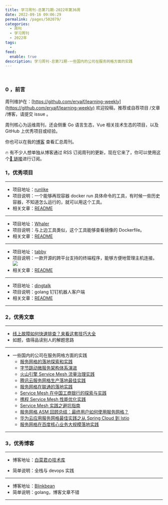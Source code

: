 ```yaml
---
title: 学习周刊-总第71期-2022年第36周
date: 2022-09-16 09:06:29
permalink: /pages/502079/
categories:
  - 周刊
  - 学习周刊
  - 2022年
tags:
  -
feed:
  enable: true
description: 学习周刊-总第71期-一些国内的公司在服务网格方面的实践
---
```


<br><ArticleTopAd></ArticleTopAd>

### 0 ，前言

周刊维护在：[https://github.com/eryajf/learning-weekly](https://github.com/eryajf/learning-weekly) 欢迎投稿，推荐或自荐项目 /文章 /博客，请提交 issue 。

周刊核心为运维周刊，还会侧重 Go 语言生态，Vue 相关技术生态的项目，以及 GitHub 上优秀项目或经验。

你也可以在我的[博客](https://wiki.eryajf.net/learning-weekly/) 查看汇总周刊。

🔥 有不少人想单独从博客通过 RSS 订阅周刊的更新，现在它来了，你可以使用这个[🔗 链接](https://wiki.eryajf.net/learning-weekly.xml)进行订阅。

### 1，优秀项目

---

- 项目地址：[runlike](https://github.com/lavie/runlike)
- 项目说明：一个能够再现容器 docker run 具体命令的工具，有时候一些历史容器，不知道怎么运行的，就可以用这个工具。
- 相关文章：[README](https://github.com/lavie/runlike#readme)

---

- 项目地址：[Whaler](https://github.com/P3GLEG/Whaler)
- 项目说明：与上边工具类似，这个工具能够查看镜像的 Dockerfile。
- 相关文章：[README](https://github.com/P3GLEG/Whaler#readme)

---

- 项目地址：[tabby](https://github.com/Eugeny/tabby)
- 项目说明：一款开源的跨平台支持的终端程序，能够方便地管理主机连接。
  ![](http://t.eryajf.net/imgs/2022/09/77b35c4244596454.png)
- 相关文章：[README](https://github.com/Eugeny/tabby/blob/master/README.zh-CN.md)

---

- 项目地址：[dingtalk](https://github.com/blinkbean/dingtalk)
- 项目说明：golang 钉钉机器人客户端
- 相关文章：[README](https://github.com/blinkbean/dingtalk#readme)

---

### 2，优秀文章

---

- [线上故障如何快速排查？来看这套技巧大全](https://developer.aliyun.com/article/778128)
- 如题，值得品读别人的解题思路

---

- 一些国内的公司在服务网格方面的实践
  - [服务网格的落地探索和实践](https://juejin.cn/post/7056677198949777422)
  - [字节跳动微服务架构体系演进](https://mp.weixin.qq.com/s?__biz=MzkzMzE2ODg1MQ==&mid=2247490205&idx=1&sn=e2304c4f33a34c1ac8f5eed067592193&exportkey=AYvEx%2FltBIEqreKzqAEz8ZI%3D&pass_ticket=2AkjZsRka9zXGFIEBfAptunkGJwm7voOQ5YcSqIY2rwOorRvRyQ4p4NEsGFa9OA3&wx_header=0)
  - [火山引擎 Service Mesh 流量治理实践](https://mp.weixin.qq.com/s?__biz=MzkzMzE2ODg1MQ==&mid=2247490107&idx=1&sn=ce2fb78f370157e8de50fa94e141a834&exportkey=AVmKzMtT3D7Xx7UajmSpuVk%3D&pass_ticket=2AkjZsRka9zXGFIEBfAptunkGJwm7voOQ5YcSqIY2rwOorRvRyQ4p4NEsGFa9OA3&wx_header=0)
  - [腾讯云服务网格生产落地最佳实践](https://github.com/tetratelabs/istio-weekly/tree/main/istio-big-talk/005)
  - [服务网格在联通的落地实践](https://developer.baidu.com/article/detail.html?id=294659)
  - [Service Mesh 在中国工商银行的探索与实践](https://www.sofastack.tech/blog/exploration-and-practice-of-service-mesh-in-icbc/)
  - [携程 Service Mesh 性能优化实践](https://www.51cto.com/article/714100.html)
  - [Service Mesh 实践之避坑指南](https://www.51cto.com/article/646660.html)
  - [服务网格 ASM 回顾总结：最终用户如何使用服务网格？](https://my.oschina.net/u/3996014/blog/5488188)
  - [华为云应用服务网格最佳实践之从 Spring Cloud 到 Istio](https://bbs.huaweicloud.com/blogs/249674)
  - [服务网格在百度核心业务大规模落地实践](https://mp.weixin.qq.com/s/sQvs03oDeZsuX-TTz9qg8g)

---

### 3，优秀博客

---

- 博客地址：[白菜君の技术库](https://whiteccinn.github.io/)

- 简单说明：全栈与 devops 实践

---

- 博客地址：[Blinkbean](https://blinkbean.gitee.io/)
- 简单说明：golang，博客文章不错

---


<br><ArticleTopAd></ArticleTopAd>
